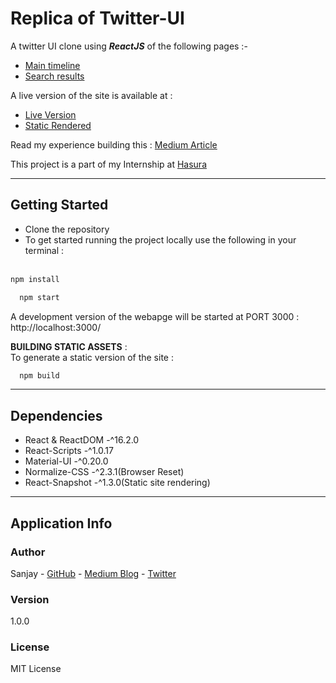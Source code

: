 # Replica of Twitter-UI
A twitter UI clone using ***ReactJS*** of the following pages :-
  * [Main timeline](https://twitter.com)
  * [Search results](https://twitter.com/search?q=aadhaar)

A live version of the site is available at :
  * [Live Version]()
  * [Static Rendered]()

Read my experience building this : [Medium Article]()

This project is a part of my Internship at [Hasura](https://hasura.io/)

---
## Getting Started

* Clone the repository 
* To get started running the project locally use the following in your terminal :<br><br>
```sh
npm install 
```
```sh 
  npm start
```
A development version of the webapge will be started at PORT 3000 :<br>
http://localhost:3000/

**BUILDING STATIC ASSETS** : <br>
To generate a static version of the site :
  ```sh
    npm build 
  ```

---
## Dependencies
* React & ReactDOM -^16.2.0
* React-Scripts -^1.0.17
* Material-UI -^0.20.0
* Normalize-CSS -^2.3.1(Browser Reset)
* React-Snapshot -^1.3.0(Static site rendering)
 
---
## Application Info
### Author
Sanjay - [GitHub](https://github.com/itssan14) - [Medium Blog]() - [Twitter](https://twitter.com/itssan14)
### Version
1.0.0
### License
MIT License
